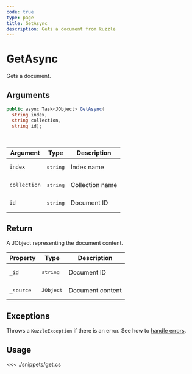 ```yaml
---
code: true
type: page
title: GetAsync
description: Gets a document from kuzzle
---
```


# GetAsync

Gets a document.

## Arguments

```csharp
public async Task<JObject> GetAsync(
  string index, 
  string collection, 
  string id);

```

<br/>

| Argument     | Type                                 | Description     |
| ------------ | ------------------------------------ | --------------- |
| `index`      | <pre>string</pre>        | Index name      |
| `collection` | <pre>string</pre>        | Collection name |
| `id`         | <pre>string</pre>        | Document ID     |

## Return

A JObject representing the document content.

| Property | Type              | Description      |
| -------- | ----------------- | ---------------- |
| `_id` | <pre>string</pre> | Document ID |
| `_source` | <pre>JObject</pre> | Document content |

## Exceptions

Throws a `KuzzleException` if there is an error. See how to [handle errors](/sdk/csharp/1/essentials/error-handling).

## Usage

<<< ./snippets/get.cs
